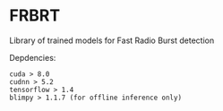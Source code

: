 # FRBRT
Library of trained models for Fast Radio Burst detection

Depdencies:
```
cuda > 8.0
cudnn > 5.2
tensorflow > 1.4
blimpy > 1.1.7 (for offline inference only)
```

